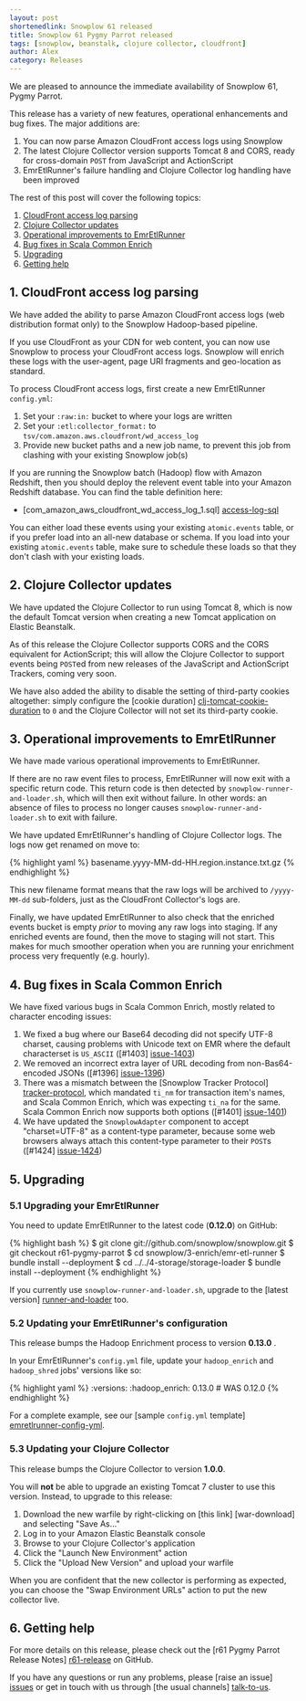 ```yaml
---
layout: post
shortenedlink: Snowplow 61 released
title: Snowplow 61 Pygmy Parrot released
tags: [snowplow, beanstalk, clojure collector, cloudfront]
author: Alex
category: Releases
---
```


We are pleased to announce the immediate availability of Snowplow 61, Pygmy Parrot.

This release has a variety of new features, operational enhancements and bug fixes. The major additions are:

1. You can now parse Amazon CloudFront access logs using Snowplow
2. The latest Clojure Collector version supports Tomcat 8 and CORS, ready for cross-domain `POST` from JavaScript and ActionScript
3. EmrEtlRunner's failure handling and Clojure Collector log handling have been improved

The rest of this post will cover the following topics:

1. [CloudFront access log parsing](/blog/2015/03/02/snowplow-r61-pygmy-parrot-released/#cf-access-log-parsing)
2. [Clojure Collector updates](/blog/2015/03/02/snowplow-r61-pygmy-parrot-released/#clj-collector-updates)
3. [Operational improvements to EmrEtlRunner](/blog/2015/03/02/snowplow-r61-pygmy-parrot-released/#emretlrunner-improvements)
4. [Bug fixes in Scala Common Enrich](/blog/2015/03/02/snowplow-r61-pygmy-parrot-released/#hadoop-improvements)
5. [Upgrading](/blog/2015/03/02/snowplow-r61-pygmy-parrot-released/#upgrading)
6. [Getting help](/blog/2015/03/02/snowplow-r61-pygmy-parrot-released/#help)

<!--more-->

<h2><a name="cf-access-log-parsing">1. CloudFront access log parsing</a></h2>

We have added the ability to parse Amazon CloudFront access logs (web distribution format only) to the Snowplow Hadoop-based pipeline.

If you use CloudFront as your CDN for web content, you can now use Snowplow to process your CloudFront access logs. Snowplow will enrich these logs with the user-agent, page URI fragments and geo-location as standard.

To process CloudFront access logs, first create a new EmrEtlRunner `config.yml`:

1. Set your `:raw:in:` bucket to where your logs are written
2. Set your `:etl:collector_format:` to `tsv/com.amazon.aws.cloudfront/wd_access_log`
3. Provide new bucket paths and a new job name, to prevent this job from clashing with your existing Snowplow job(s)

If you are running the Snowplow batch (Hadoop) flow with Amazon Redshift, then you should deploy the relevent event table into your Amazon Redshift database. You can find the table definition here:

* [com_amazon_aws_cloudfront_wd_access_log_1.sql] [access-log-sql]

You can either load these events using your existing `atomic.events` table, or if you prefer load into an all-new database or schema. If you load into your existing `atomic.events` table, make sure to schedule these loads so that they don't clash with your existing loads.

<h2><a name="clj-collector-updates">2. Clojure Collector updates</a></h2>

We have updated the Clojure Collector to run using Tomcat 8, which is now the default Tomcat version when creating a new Tomcat application on Elastic Beanstalk.

As of this release the Clojure Collector supports CORS and the CORS equivalent for ActionScript; this will allow the Clojure Collector to support events being `POST`ed from new releases of the JavaScript and ActionScript Trackers, coming very soon.

We have also added the ability to disable the setting of third-party cookies altogether: simply configure the [cookie duration] [clj-tomcat-cookie-duration] to `0` and the Clojure Collector will not set its third-party cookie.

<h2><a name="emretlrunner-improvements">3. Operational improvements to EmrEtlRunner</a></h2>

We have made various operational improvements to EmrEtlRunner.

If there are no raw event files to process, EmrEtlRunner will now exit with a specific return code. This return code is then detected by `snowplow-runner-and-loader.sh`, which will then exit without failure. In other words: an absence of files to process no longer causes `snowplow-runner-and-loader.sh` to exit with failure.

We have updated EmrEtlRunner's handling of Clojure Collector logs. The logs now get renamed on move to:

{% highlight yaml %}
basename.yyyy-MM-dd-HH.region.instance.txt.gz
{% endhighlight %}

This new filename format means that the raw logs will be archived to `/yyyy-MM-dd` sub-folders, just as the CloudFront Collector's logs are.

Finally, we have updated EmrEtlRunner to also check that the enriched events bucket is empty _prior_ to moving any raw logs into staging. If any enriched events are found, then the move to staging will not start. This makes for much smoother operation when you are running your enrichment process very frequently (e.g. hourly).

<h2><a name="hadoop-improvements">4. Bug fixes in Scala Common Enrich</a></h2>

We have fixed various bugs in Scala Common Enrich, mostly related to character encoding issues:

1. We fixed a bug where our Base64 decoding did not specify UTF-8 charset, causing problems with Unicode text on EMR where the default characterset is `US_ASCII` ([#1403] [issue-1403])
2. We removed an incorrect extra layer of URL decoding from non-Bas64-encoded JSONs ([#1396] [issue-1396])
3. There was a mismatch between the [Snowplow Tracker Protocol] [tracker-protocol], which mandated `ti_nm` for transaction item's names, and Scala Common Enrich, which was expecting `ti_na` for the same. Scala Common Enrich now supports both options ([#1401] [issue-1401])
4. We have updated the `SnowplowAdapter` component to accept "charset=UTF-8" as a content-type parameter, because some web browsers always attach this content-type parameter to their `POST`s ([#1424] [issue-1424])

<h2><a name="upgrading">5. Upgrading</a></h2>

<div class="html">
<h3><a name="upgrading-emretlrunner">5.1 Upgrading your EmrEtlRunner</a></h3>
</div>

You need to update EmrEtlRunner to the latest code (**0.12.0**) on GitHub:

{% highlight bash %}
$ git clone git://github.com/snowplow/snowplow.git
$ git checkout r61-pygmy-parrot
$ cd snowplow/3-enrich/emr-etl-runner
$ bundle install --deployment
$ cd ../../4-storage/storage-loader
$ bundle install --deployment
{% endhighlight %}

If you currently use `snowplow-runner-and-loader.sh`, upgrade to the [latest version] [runner-and-loader] too.

<div class="html">
<h3><a name="configuring-emretlrunner">5.2 Updating your EmrEtlRunner's configuration</a></h3>
</div>

This release bumps the Hadoop Enrichment process to version **0.13.0** .

In your EmrEtlRunner's `config.yml` file, update your `hadoop_enrich` and `hadoop_shred` jobs' versions like so:

{% highlight yaml %}
  :versions:
    :hadoop_enrich: 0.13.0 # WAS 0.12.0
{% endhighlight %}

For a complete example, see our [sample `config.yml` template] [emretlrunner-config-yml].

<div class="html">
<h3><a name="upgrading-clojure">5.3 Updating your Clojure Collector</a></h3>
</div>

This release bumps the Clojure Collector to version **1.0.0**.

You will **not** be able to upgrade an existing Tomcat 7 cluster to use this version. Instead, to upgrade to this release:

1. Download the new warfile by right-clicking on [this link] [war-download] and selecting "Save As..."
2. Log in to your Amazon Elastic Beanstalk console
3. Browse to your Clojure Collector's application
4. Click the "Launch New Environment" action
5. Click the "Upload New Version" and upload your warfile

When you are confident that the new collector is performing as expected, you can choose the "Swap Environment URLs" action to put the new collector live.

<h2><a name="help">6. Getting help</a></h2>

For more details on this release, please check out the [r61 Pygmy Parrot Release Notes] [r61-release] on GitHub. 

If you have any questions or run any problems, please [raise an issue] [issues] or get in touch with us through [the usual channels] [talk-to-us].

[clj-tomcat-cookie-duration]: https://github.com/snowplow/snowplow/wiki/Additional-configuration-options#4-setting-the-cookie-duration
[tracker-protocol]: https://github.com/snowplow/snowplow/wiki/snowplow-tracker-protocol

[issue-1403]: https://github.com/snowplow/snowplow/issues/1403
[issue-1396]: https://github.com/snowplow/snowplow/issues/1396
[issue-1401]: https://github.com/snowplow/snowplow/issues/1401
[issue-1424]: https://github.com/snowplow/snowplow/issues/1424

[access-log-sql]: https://github.com/snowplow/snowplow/blob/master/4-storage/redshift-storage/sql/com.amazon.aws.cloudfront/wd_access_log_1.sql
[runner-and-loader]: https://github.com/snowplow/snowplow/blob/master/4-storage/storage-loader/bin/snowplow-runner-and-loader.sh
[emretlrunner-config-yml]: https://github.com/snowplow/snowplow/blob/master/3-enrich/emr-etl-runner/config/config.yml.sample

[r61-release]: https://github.com/snowplow/snowplow/releases/tag/r61-pygmy-parrot
[issues]: https://github.com/snowplow/snowplow/issues
[talk-to-us]: https://github.com/snowplow/snowplow/wiki/Talk-to-us
